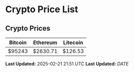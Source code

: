 # Crypto Price List

## Crypto Prices
| Bitcoin | Ethereum | Litecoin |
| ------- | -------- | -------- |
| $95243 | $2630.71 | $126.53 |
**Last Updated:** 2025-02-21 21:51 UTC
**Last Updated:** $DATE$
